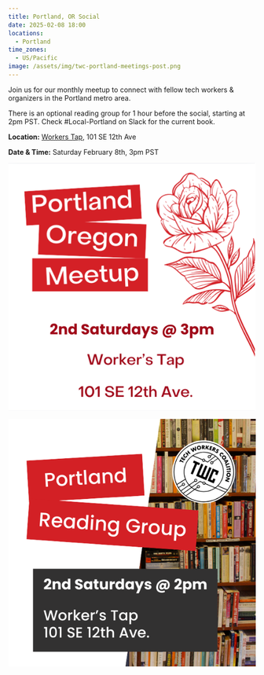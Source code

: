 ```yaml
---
title: Portland, OR Social
date: 2025-02-08 18:00
locations:
  - Portland
time_zones:
  - US/Pacific
image: /assets/img/twc-portland-meetings-post.png
---
```

Join us for our monthly meetup to connect with fellow tech workers & organizers in the Portland metro area. 

There is an optional reading group for 1 hour before the social, starting at 2pm PST. Check #Local-Portland on Slack for the current book.

**Location:** [Workers Tap](https://www.google.com/maps/place/Workers+Tap+%26+Cafe/@45.52207,-122.6564184,17z/data=!3m1!4b1!4m6!3m5!1s0x5495a133a31dd3d1:0xca7a71a5302e50c5!8m2!3d45.5220663!4d-122.6538435!16s%2Fg%2F11sffcp3sn?entry=ttu&g_ep=EgoyMDI0MTEwNS4wIKXMDSoASAFQAw%3D%3D), 101 SE 12th Ave

**Date & Time:** Saturday February 8th, 3pm PST

![Marketing image for Portland TWC meetup with a red rose illustration and red text that says: "2nd Saturdays at 3pm, Worker's Tap, 101 SE 12th Ave." ](/assets/img/twc-portland-meetings-post.png)

![Marketing image for Portland, Oregon USA reading group with an image of shelves of books](/assets/img/pdx-reading-group.png)
